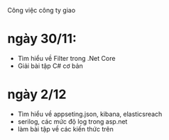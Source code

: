 Công việc công ty giao
# ngày 30/11:
- Tìm hiểu về Filter trong .Net Core
- Giải bài tập C# cơ bản
# ngày 2/12
- Tìm hiểu về appseting.json, kibana, elasticsreach
- serilog, các mức độ log trong asp.net
- làm bài tập về các kiến thức trên
